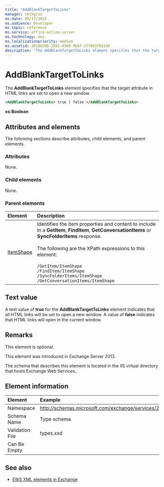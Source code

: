 ```yaml
---
title: "AddBlankTargetToLinks"
manager: sethgros
ms.date: 09/17/2015
ms.audience: Developer
ms.topic: reference
ms.service: office-online-server
ms.technology: ews
ms.localizationpriority: medium
ms.assetid: 30180298-2501-4369-9b8f-2f7663f02336
description: "The AddBlankTargetToLinks element specifies that the target attribute in HTML links are set to open a new window."
---
```


# AddBlankTargetToLinks

The **AddBlankTargetToLinks** element specifies that the target attribute in HTML links are set to open a new window. 
  
```XML
<AddBlankTargetToLinks> true | false </AddBlankTargetToLinks>
```

**xs:Boolean**

## Attributes and elements

The following sections describe attributes, child elements, and parent elements.
  
### Attributes

None.
  
### Child elements

None.
  
### Parent elements

|**Element**|**Description**|
|:-----|:-----|
|[ItemShape](itemshape.md) <br/> | Identifies the item properties and content to include in a **GetItem**, **FindItem**, **GetConversationItems** or **SyncFolderItems** response.<br/><br/>  The following are the XPath expressions to this element:<br/><br/>  `/GetItem/ItemShape` <br/>  `/FindItem/ItemShape` <br/>  `/SyncFolderItems/ItemShape` <br/>  `/GetConversationItems/ItemShape` <br/> |
   
## Text value

A text value of **true** for the **AddBlankTargetToLinks** element indicates that all HTML links will be set to open a new window. A value of **false** indicates that HTML links will open in the current window. 
  
## Remarks

This element is optional.
  
This element was introduced in Exchange Server 2013.
  
The schema that describes this element is located in the IIS virtual directory that hosts Exchange Web Services.
  
## Element information

|**Element**|**Example**|
|:-----|:-----|
|Namespace  <br/> |http://schemas.microsoft.com/exchange/services/2006/types  <br/> |
|Schema Name  <br/> |Type schema  <br/> |
|Validation File  <br/> |types.xsd  <br/> |
|Can Be Empty  <br/> ||
   
## See also

- [EWS XML elements in Exchange](ews-xml-elements-in-exchange.md)

